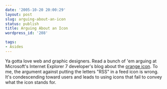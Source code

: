```yaml
---
date: '2005-10-20 20:00:29'
layout: post
slug: arguing-about-an-icon
status: publish
title: Arguing About an Icon
wordpress_id: '208'

tags:
- Asides
---
```


Ya gotta love web and graphic designers. Read a bunch of 'em arguing at Microsoft's Internet Explorer 7 developer's blog about the [orange icon](http://blogs.msdn.com/rssteam/archive/2005/10/08/478505.aspx). To me, the argument against putting the letters "RSS" in a feed icon is wrong. It's condescending toward users and leads to using icons that fail to convey what the icon stands for.
